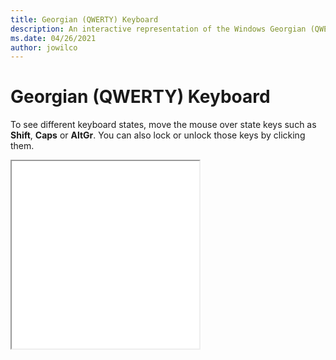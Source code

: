 ```yaml
---
title: Georgian (QWERTY) Keyboard
description: An interactive representation of the Windows Georgian (QWERTY)Keyboard. To see different keyboard states, click or move the mouse over the state keys.
ms.date: 04/26/2021
author: jowilco
---
```


# Georgian (QWERTY) Keyboard

To see different keyboard states, move the mouse over state keys such as **Shift**, **Caps** or **AltGr**. You can also lock or unlock those keys by clicking them.

<iframe src="kbdgeoqw.html" height="300"></iframe>
